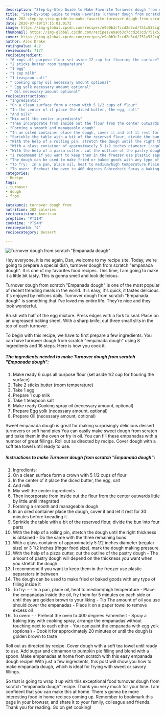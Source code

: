 ```yaml
---
description: "Step-by-Step Guide to Make Favorite Turnover dough from scratch &amp;#34;Empanada dough&amp;#34;"
title: "Step-by-Step Guide to Make Favorite Turnover dough from scratch &amp;#34;Empanada dough&amp;#34;"
slug: 262-step-by-step-guide-to-make-favorite-turnover-dough-from-scratch-and-34-empanada-dough-and-34
date: 2020-07-19T17:15:01.017Z
image: https://img-global.cpcdn.com/recipes/e9a0b3c7ccd2d3cd/751x532cq70/turnover-dough-from-scratch-empanada-dough-recipe-main-photo.jpg
thumbnail: https://img-global.cpcdn.com/recipes/e9a0b3c7ccd2d3cd/751x532cq70/turnover-dough-from-scratch-empanada-dough-recipe-main-photo.jpg
cover: https://img-global.cpcdn.com/recipes/e9a0b3c7ccd2d3cd/751x532cq70/turnover-dough-from-scratch-empanada-dough-recipe-main-photo.jpg
author: Alex Drake
ratingvalue: 4.2
reviewcount: 7177
recipeingredient:
- "6 cups all purpose flour set aside 12 cup for flouring the surface"
- "2 sticks butter room temperature"
- "1 egg"
- "1 cup milk"
- "1 teaspoon salt"
- " Cooking spray oil necessary amount optional"
- " Egg yolk necessary amount optional"
- " Oil necessary amount optional"
recipeinstructions:
- "Ingredients:"
- "On a clean surface form a crown with 5 1/2 cups of flour"
- "In the center of it place the diced butter, the egg, salt"
- "And milk"
- "Mix well the center ingredients"
- "Then incorporate from inside out the flour from the center outwards little by little until integrated"
- "Forming a smooth and manageable dough"
- "In an oiled container place the dough, cover it and let it rest for 30 minutes before kneading it"
- "Sprinkle the table with a bit of the reserved flour, divide the bun into four parts"
- "With the help of a rolling pin, stretch the dough until the right thickness is obtained Do the same with the three remaining buns"
- "With a glass container of approximately 5 1/2 inches diameter (regular size) or 3 1/2 inches (finger food size), mark the dough making pressure"
- "With the help of a pizza cutter, cut the outline of the pastry dough The amount of pastry dough will depend on the thickness you want when you stretch the dough."
- "I recommend if you want to keep them in the freezer use plastic separators in between"
- "The dough can be used to make fried or baked goods with any type of filling inside it"
- "To fry:  In a pan, place oil, heat to medium/high temperature Place the empanadas inside the oil, fry them for 5 minutes on each side or until they are golden brown to your liking Tip The amount of oil you use should cover the empanadas Place it on a paper towel to remove excess oil"
- "To oven:  Preheat the oven to 400 degrees Fahrenheit Spray a baking tray with cooking spray, arrange the empanadas without touching next to each other You can paint the empanada with egg yolk (optional) Cook it for approximately 20 minutes or until the dough is golden brown to taste"
categories:
- Recipe
tags:
- turnover
- dough
- from

katakunci: turnover dough from 
nutrition: 202 calories
recipecuisine: American
preptime: "PT31M"
cooktime: "PT54M"
recipeyield: "4"
recipecategory: Dessert

---
```



![Turnover dough from scratch &#34;Empanada dough&#34;](https://img-global.cpcdn.com/recipes/e9a0b3c7ccd2d3cd/751x532cq70/turnover-dough-from-scratch-empanada-dough-recipe-main-photo.jpg)

Hey everyone, it is me again, Dan, welcome to my recipe site. Today, we're going to prepare a special dish, turnover dough from scratch &#34;empanada dough&#34;. It is one of my favorites food recipes. This time, I am going to make it a little bit tasty. This is gonna smell and look delicious.

Turnover dough from scratch &#34;Empanada dough&#34; is one of the most popular of recent trending meals in the world. It is easy, it's quick, it tastes delicious. It's enjoyed by millions daily. Turnover dough from scratch &#34;Empanada dough&#34; is something that I've loved my entire life. They're nice and they look wonderful.

Brush with half of the egg mixture. Press edges with a fork to seal. Place on an ungreased baking sheet. With a sharp knife, cut three small slits in the top of each turnover.


To begin with this recipe, we have to first prepare a few ingredients. You can have turnover dough from scratch &#34;empanada dough&#34; using 8 ingredients and 16 steps. Here is how you cook it.

<!--inarticleads1-->

##### The ingredients needed to make Turnover dough from scratch &#34;Empanada dough&#34;:

1. Make ready 6 cups all purpose flour (set aside 1/2 cup for flouring the surface)
1. Take 2 sticks butter (room temperature)
1. Take 1 egg
1. Prepare 1 cup milk
1. Take 1 teaspoon salt
1. Make ready  Cooking spray oil (necessary amount, optional)
1. Prepare  Egg yolk (necessary amount, optional)
1. Prepare  Oil (necessary amount, optional)


Sweet empanada dough is great for making surprisingly delicious dessert turnovers or soft hand pies You can easily make sweet dough from scratch and bake them in the oven or fry in oil. You can fill these empanadas with a number of great fillings. Roll out as directed by recipe. Cover dough with a soft tea towel until ready to use. 

<!--inarticleads2-->

##### Instructions to make Turnover dough from scratch &#34;Empanada dough&#34;:

1. Ingredients:
1. On a clean surface form a crown with 5 1/2 cups of flour
1. In the center of it place the diced butter, the egg, salt
1. And milk
1. Mix well the center ingredients
1. Then incorporate from inside out the flour from the center outwards little by little until integrated
1. Forming a smooth and manageable dough
1. In an oiled container place the dough, cover it and let it rest for 30 minutes before kneading it
1. Sprinkle the table with a bit of the reserved flour, divide the bun into four parts
1. With the help of a rolling pin, stretch the dough until the right thickness is obtained - Do the same with the three remaining buns
1. With a glass container of approximately 5 1/2 inches diameter (regular size) or 3 1/2 inches (finger food size), mark the dough making pressure
1. With the help of a pizza cutter, cut the outline of the pastry dough - The amount of pastry dough will depend on the thickness you want when you stretch the dough.
1. I recommend if you want to keep them in the freezer use plastic separators in between
1. The dough can be used to make fried or baked goods with any type of filling inside it
1. To fry: -  - In a pan, place oil, heat to medium/high temperature - Place the empanadas inside the oil, fry them for 5 minutes on each side or until they are golden brown to your liking - Tip The amount of oil you use should cover the empanadas - Place it on a paper towel to remove excess oil
1. To oven: -  - Preheat the oven to 400 degrees Fahrenheit - Spray a baking tray with cooking spray, arrange the empanadas without touching next to each other - You can paint the empanada with egg yolk (optional) - Cook it for approximately 20 minutes or until the dough is golden brown to taste


Roll out as directed by recipe. Cover dough with a soft tea towel until ready to use. Add sugar and cinnamon to pumpkin pie filling and blend with a spoon. Make empanadas at home from scratch with this easy empanada dough recipe! With just a few ingredients, this post will show you how to make empanada dough, which is ideal for frying with sweet or savory fillings. 

So that is going to wrap it up with this exceptional food turnover dough from scratch &#34;empanada dough&#34; recipe. Thank you very much for your time. I am confident that you can make this at home. There's gonna be more interesting food in home recipes coming up. Remember to bookmark this page in your browser, and share it to your family, colleague and friends. Thank you for reading. Go on get cooking!
